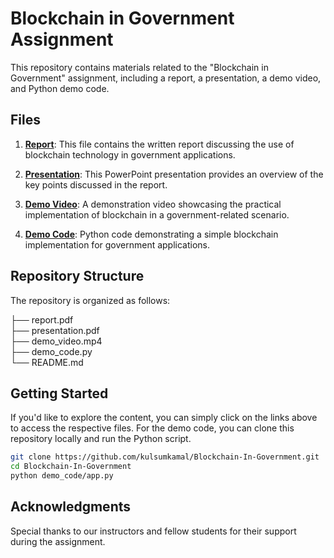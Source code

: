 # Blockchain in Government Assignment

This repository contains materials related to the "Blockchain in Government" assignment, including a report, a presentation, a demo video, and Python demo code.

## Files

1. [**Report**](report.pdf): This file contains the written report discussing the use of blockchain technology in government applications.

2. [**Presentation**](presentation.pdf): This PowerPoint presentation provides an overview of the key points discussed in the report.

3. [**Demo Video**](demo_video.mp4): A demonstration video showcasing the practical implementation of blockchain in a government-related scenario.

4. [**Demo Code**](demo_code): Python code demonstrating a simple blockchain implementation for government applications.

## Repository Structure

The repository is organized as follows:

├── report.pdf\
├── presentation.pdf\
├── demo_video.mp4\
├── demo_code.py\
└── README.md


## Getting Started

If you'd like to explore the content, you can simply click on the links above to access the respective files. For the demo code, you can clone this repository locally and run the Python script.

```bash
git clone https://github.com/kulsumkamal/Blockchain-In-Government.git
cd Blockchain-In-Government
python demo_code/app.py
```

## Acknowledgments

Special thanks to our instructors and fellow students for their support during the assignment.
